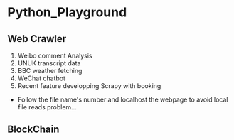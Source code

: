 # Python_Playground
## Web Crawler
1. Weibo comment Analysis 
2. UNUK transcript data
3. BBC weather fetching
4. WeChat chatbot
5. Recent feature developping Scrapy with booking
  - Follow the file name's number and localhost the webpage to avoid local file reads problem...
  
## BlockChain

